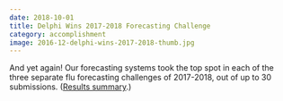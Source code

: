 ```yaml
---
date: 2018-10-01
title: Delphi Wins 2017-2018 Forecasting Challenge
category: accomplishment
image: 2016-12-delphi-wins-2017-2018-thumb.jpg
---
```


And yet again! Our forecasting systems took the top spot in each of the three separate flu forecasting challenges of 2017-2018, out of up to 30 submissions. ([Results summary](https://www.cs.cmu.edu/~roni/CDC%20Flu%20Challenge%202017-2018%20Results.pdf).)
